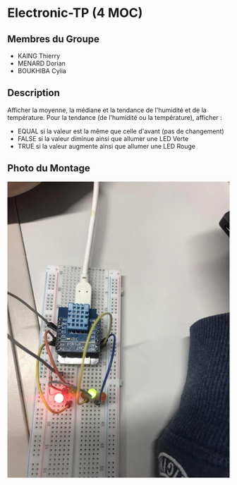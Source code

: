 # Electronic-TP (4 MOC)

## Membres du Groupe
- KAING Thierry
- MENARD Dorian
- BOUKHIBA Cylia

## Description
Afficher la moyenne, la médiane et la tendance de l'humidité et de la température.
Pour la tendance (de l'humidité ou la température), afficher :
- EQUAL si la valeur est la même que celle d'avant (pas de changement)
- FALSE si la valeur diminue ainsi que allumer une LED Verte
- TRUE si la valeur augmente ainsi que allumer une LED Rouge

## Photo du Montage
![alt text](https://raw.githubusercontent.com/tkaing/Electronic-TP/master/image0.jpg)
